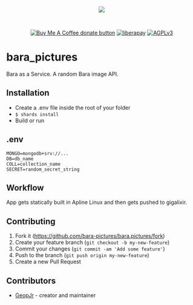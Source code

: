 <div align="center">
<br />
  <p>
    <img src="https://i.imgur.com/Ix2JdEH.png"/>
  </p>
  <br />
  <p>
    <a href="https://ko-fi.com/GeopJr" title="Donate to this project using Buy Me A Coffee"><img src="https://img.shields.io/badge/buy%20me%20a%20coffee-donate-yellow.svg" alt="Buy Me A Coffee donate button" /></a>
    <a href="https://liberapay.com/GeopJr"><img src="https://img.shields.io/liberapay/patrons/GeopJr.svg?logo=liberapay" alt="liberapay" ></a>
    <a href="https://github.com/bara-pictures/bara.pictures/blob/master/LICENSE"><img src="https://img.shields.io/badge/LICENSE-AGPLv3-000000.svg" alt="AGPLv3" /></a>
  </p>
</div>

# bara_pictures

Bara as a Service. A random Bara image API.

## Installation

- Create a .env file inside the root of your folder
- `$ shards install`
- Build or run

## .env

```
MONGO=mongodb+srv://...
DB=db_name
COLL=collection_name
SECRET=random_secret_string
```

## Workflow

App gets statically built in Apline Linux and then gets pushed to gigalixir.

## Contributing

1. Fork it (<https://github.com/bara-pictures/bara.pictures/fork>)
2. Create your feature branch (`git checkout -b my-new-feature`)
3. Commit your changes (`git commit -am 'Add some feature'`)
4. Push to the branch (`git push origin my-new-feature`)
5. Create a new Pull Request

## Contributors

- [GeopJr](https://github.com/GeopJr) - creator and maintainer
